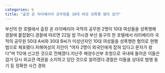 ```yaml
---
categories: b
title: "출장 온 라이베리아 공무원들 10대 여성 성폭행 혐의 검거"
---
```

부산의 한 호텔에서 출장 온 라이베리아 국적의 공무원 2명이 10대 여성들을 성폭행해 경찰에 붙잡혔다.경찰에 따르면 22일 밤 11시경 부산 동구의 한 호텔에서 라이베리아 국적의 공무원 50대 A씨와 30대 B씨가 미성년자인 10대 여성들을 성폭행한 혐의로 현행범으로 체포됐다.피해여성의 지인이 "여자 2명이 외국인에게 잡혀 있다고 문자가 왔다"며 112에 신고한 것으로 전해졌다.지난주 해양수산부 초청으로 국내에 들어온 이들은 검거 당시 외교관 여권을 소지하고 있던 것으로 알려졌다.경찰은 이들을 상대로 범행 동기 등 정확한 사건 경위